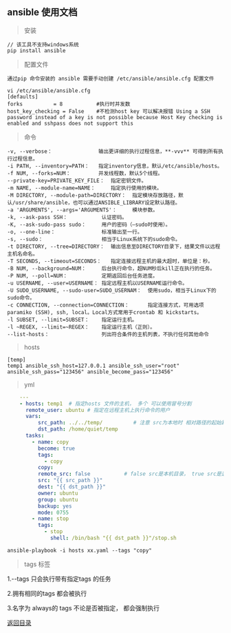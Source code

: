 ## ansible 使用文档


> 安装
    
    // 该工具不支持windows系统
    pip install ansible


> 配置文件

    通过pip 命令安装的 ansible 需要手动创建 /etc/ansible/ansible.cfg 配置文件

    vi /etc/ansible/ansible.cfg
    [defaults]
    forks          = 8           #执行时并发数
    host_key_checking = False    #不检测host key 可以解决报错 Using a SSH password instead of a key is not possible because Host Key checking is enabled and sshpass does not support this

> 命令

    -v, --verbose：               输出更详细的执行过程信息，**-vvv** 可得到所有执行过程信息。
    -i PATH, --inventory=PATH：   指定inventory信息，默认/etc/ansible/hosts。
    -f NUM, --forks=NUM：         并发线程数，默认5个线程。
    --private-key=PRIVATE_KEY_FILE：  指定密钥文件。
    -m NAME, --module-name=NAME：     指定执行使用的模块。
    -M DIRECTORY, --module-path=DIRECTORY：  指定模块存放路径，默认/usr/share/ansible，也可以通过ANSIBLE_LIBRARY设定默认路径。
    -a 'ARGUMENTS', --args='ARGUMENTS'：     模块参数。
    -k, --ask-pass SSH：           认证密码。
    -K, --ask-sudo-pass sudo：     用户的密码（—sudo时使用）。
    -o, --one-line：               标准输出至一行。
    -s, --sudo：                   相当于Linux系统下的sudo命令。
    -t DIRECTORY, --tree=DIRECTORY：  输出信息至DIRECTORY目录下，结果文件以远程主机名命名。
    -T SECONDS, --timeout=SECONDS：   指定连接远程主机的最大超时，单位是：秒。
    -B NUM, --background=NUM：     后台执行命令，超NUM秒后kill正在执行的任务。
    -P NUM, --poll=NUM：           定期返回后台任务进度。
    -u USERNAME, --user=USERNAME： 指定远程主机以USERNAME运行命令。
    -U SUDO_USERNAME, --sudo-user=SUDO_USERNAM：  使用sudo，相当于Linux下的sudo命令。
    -c CONNECTION, --connection=CONNECTION：      指定连接方式，可用选项paramiko (SSH), ssh, local。Local方式常用于crontab 和 kickstarts。
    -l SUBSET, --limit=SUBSET：    指定运行主机。
    -l ~REGEX, --limit=~REGEX：    指定运行主机（正则）。
    --list-hosts：                 列出符合条件的主机列表，不执行任何其他命令


> hosts
    
    [temp]
    temp1 ansible_ssh_host=127.0.0.1 ansible_ssh_user="root" ansible_ssh_pass="123456" ansible_become_pass="123456"
    

> yml

```yaml
    ---
    - hosts: temp1  # 指定hosts 文件的主机， 多个 可以使用冒号分割
      remote_user: ubuntu # 指定在远程主机上执行命令的用户
      vars:
          src_path: ../../temp/          # 注意 src为本地时 相对路径的起始路径yaml文件所在位置， 路径最后加 “/” 将拷贝目录内的所有内容, 不加“/” 将拷贝目录本身
          dst_path: /home/quiet/temp
      tasks:
        - name: copy
          become: true
          tags:
            - copy
          copy:
          remote_src: false           # false src是本机目录， true src是远程服务器的目录 
          src: "{{ src_path }}"
          dest: "{{ dst_path }}"
          owner: ubuntu
          group: ubuntu
          backup: yes
          mode: 0755
        - name: stop
          tags:
            - stop
              shell: /bin/bash "{{ dst_path }}"/stop.sh

```
    ansible-playbook -i hosts xx.yaml --tags "copy"

> tags 标签
> 
1.--tags 只会执行带有指定tags 的任务

2.拥有相同的tags 都会被执行

3.名字为 always的 tags 不论是否被指定， 都会强制执行




[返回目录](../README.md)
